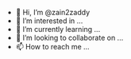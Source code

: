 - 👋 Hi, I’m @zain2zaddy
- 👀 I’m interested in ...
- 🌱 I’m currently learning ...
- 💞️ I’m looking to collaborate on ...
- 📫 How to reach me ...

<!---
zain2zaddy/zain2zaddy is a ✨ special ✨ repository because its `README.md` (this file) appears on your GitHub profile.
You can click the Preview link to take a look at your changes.
--->

